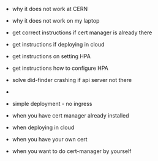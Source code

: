 * why it does not work at CERN
* why it does not work on my laptop
* get correct instructions if cert manager is already there
* get instructions if deploying in cloud
* get instructions on setting HPA
* get instructions how to configure HPA
* solve did-finder crashing if api server not there
* 

* simple deployment - no ingress
* when you have cert manager already installed
* when deploying in cloud
* when you have your own cert
* when you want to do cert-manager by yourself